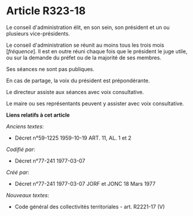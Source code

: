 # Article R323-18

Le conseil d'administration élit, en son sein, son président et un ou plusieurs vice-présidents.

Le conseil d'administration se réunit au moins tous les trois mois [*fréquence*]. Il est en outre réuni chaque fois que le
président le juge utile, ou sur la demande du préfet ou de la majorité de ses membres.

Ses séances ne sont pas publiques.

En cas de partage, la voix du président est prépondérante.

Le directeur assiste aux séances avec voix consultative.

Le maire ou ses représentants peuvent y assister avec voix consultative.

**Liens relatifs à cet article**

_Anciens textes_:

  - Décret n°59-1225 1959-10-19 ART. 11, AL. 1 et 2

_Codifié par_:

  - Décret n°77-241 1977-03-07

_Créé par_:

  - Décret n°77-241 1977-03-07 JORF et JONC 18 Mars 1977

_Nouveaux textes_:

  - Code général des collectivités territoriales - art. R2221-17 (V)
